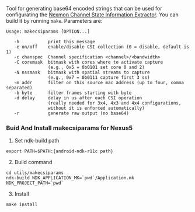 Tool for generating base64 encoded strings that can be used for configurating the [Nexmon Channel State Information Extractor](https://nexmon.org/csi).
You can build it by running `make`. Parameters are:  
```
Usage: makecsiparams [OPTION...]

   -h           print this message
   -e on/off    enable/disable CSI collection (0 = disable, default is 1)
   -c chanspec  Channel specification <channel>/<bandwidth>
   -C coremask  bitmask with cores where to activate capture
                (e.g., 0x5 = 0b0101 set core 0 and 2)
   -N nssmask   bitmask with spatial streams to capture
                (e.g., 0x7 = 0b0111 capture first 3 ss)
   -m addr      filter on this source mac address (up to four, comma separated)
   -b byte      filter frames starting with byte
   -d delay     delay in us after each CSI operation
                (really needed for 3x4, 4x3 and 4x4 configurations,
                without it is enforced automatically)
   -r           generate raw output (no base64)
```

### Buid And Install makecsiparams for Nexus5
1. Set ndk-build path       
```
export PATH=$PATH:{android-ndk-r11c path}
```
2. Build command    
```
cd utils/makecsiparams
ndk-build NDK_APPLICATION_MK=`pwd`/Application.mk NDK_PROJECT_PATH=`pwd`
```
3. Install    
```
make install
```

